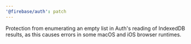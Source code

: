 ```yaml
---
'@firebase/auth': patch
---
```


Protection from enumerating an empty list in Auth's reading of IndexedDB results, as this causes errors in some macOS and iOS browser runtimes.
